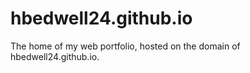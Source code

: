 hbedwell24.github.io
======================================================
The home of my web portfolio, hosted on the domain of hbedwell24.github.io.
